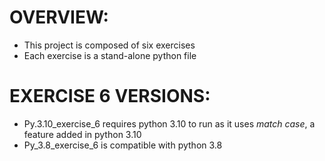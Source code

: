 # OVERVIEW:
- This project is composed of six exercises
- Each exercise is a stand-alone python file

# EXERCISE 6 VERSIONS:
- Py.3.10_exercise_6 requires python 3.10 to run as it uses *match case*, a feature added in python 3.10
- Py_3.8_exercise_6 is compatible with python 3.8